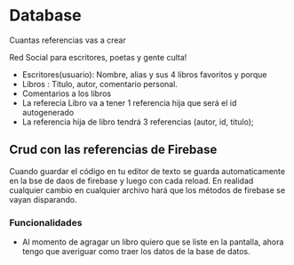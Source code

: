 # Database

Cuantas referencias vas a crear

Red Social para escritores, poetas y gente culta!

- Escritores(usuario): Nombre, alias y sus 4 libros favoritos y porque
- Libros : Titulo, autor, comentario personal.
- Comentarios a los libros
- La referecia Libro va a tener 1 referencia hija que será el id autogenerado
- La referencia hija de libro tendrá 3 referencias (autor, id, titulo);

## Crud con las referencias de Firebase

Cuando guardar el código en tu editor de texto se guarda automaticamente en la bse de daos de firebase y luego con cada reload. En realidad cualquier cambio en cualquier archivo hará que los métodos de firebase se vayan disparando.

### Funcionalidades

- Al momento de agragar un libro quiero que se liste en la pantalla, ahora tengo que averiguar como traer los datos de la base de datos.
